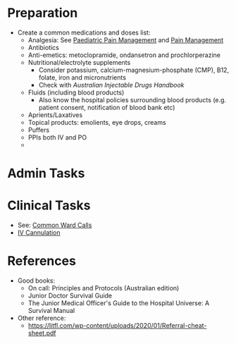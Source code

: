 # Preparation
- Create a common medications and doses list:
	- Analgesia: See [Paediatric Pain Management](01%20Disciplines/Paediatrics/Topics/Paediatric%20Pain%20Management.md) and [Pain Management](01%20Disciplines/Clinical/Topics/Pain%20Management.md)
	- Antibiotics
	- Anti-emetics: metoclopramide, ondansetron and prochlorperazine
	- Nutritional/electrolyte supplements
		- Consider potassium, calcium-magnesium-phosphate (CMP), B12, folate, iron and micronutrients
		- Check with *Australian Injectable Drugs Handbook*
	- Fluids (including blood products)
		- Also know the hospital policies surrounding blood products (e.g. patient consent, notification of blood bank etc)
	- Aprients/Laxatives
	- Topical products: emolients, eye drops, creams
	- Puffers
	- PPIs both IV and PO
	- 
# Admin Tasks
# Clinical Tasks
- See: [Common Ward Calls](02%20Rotations/Common%20Ward%20Calls.md) 
- [IV Cannulation](01%20Disciplines/Clinical/Procedures/IV%20Cannulation.md)
# References
- Good books:
	- On call: Principles and Protocols (Australian edition)
	- Junior Doctor Survival Guide
	- The Junior Medical Officer's Guide to the Hospital Universe: A Survival Manual
- Other reference:
	- https://litfl.com/wp-content/uploads/2020/01/Referral-cheat-sheet.pdf